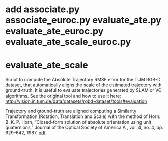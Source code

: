 
# add associate.py associate_euroc.py evaluate_ate.py  	evaluate_ate_euroc.py evaluate_ate_scale_euroc.py

# evaluate_ate_scale
Script to compute the Absolute Trajectory RMSE error for the TUM RGB-D dataset, that automatically aligns the scale of the estimated trajectory with ground-truth. It is useful to evaluate trajectories generated by SLAM or VO algorithms.
See the original tool and how to use it here: http://vision.in.tum.de/data/datasets/rgbd-dataset/tools#evaluation

Trajectory and ground-truth are aligned computing a Similarity Transformation (Rotation, Translation and Scale) with the method of Horn:    B. K. P. Horn, “Closed-form solution of absolute orientation using unit quaternions,” Journal of the Optical Society of America A , vol. 4, no. 4, pp. 629–642, 1987. [pdf](http://people.csail.mit.edu/bkph/papers/Absolute_Orientation.pdf)
